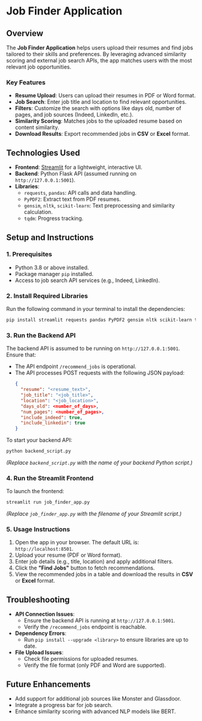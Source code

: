 
# Job Finder Application

## Overview
The **Job Finder Application** helps users upload their resumes and find jobs tailored to their skills and preferences. By leveraging advanced similarity scoring and external job search APIs, the app matches users with the most relevant job opportunities.

### Key Features
- **Resume Upload**: Users can upload their resumes in PDF or Word format.
- **Job Search**: Enter job title and location to find relevant opportunities.
- **Filters**: Customize the search with options like days old, number of pages, and job sources (Indeed, LinkedIn, etc.).
- **Similarity Scoring**: Matches jobs to the uploaded resume based on content similarity.
- **Download Results**: Export recommended jobs in **CSV** or **Excel** format.

## Technologies Used
- **Frontend**: [Streamlit](https://streamlit.io/) for a lightweight, interactive UI.
- **Backend**: Python Flask API (assumed running on `http://127.0.0.1:5001`).
- **Libraries**:
  - `requests`, `pandas`: API calls and data handling.
  - `PyPDF2`: Extract text from PDF resumes.
  - `gensim`, `nltk`, `scikit-learn`: Text preprocessing and similarity calculation.
  - `tqdm`: Progress tracking.

## Setup and Instructions

### 1. Prerequisites
- Python 3.8 or above installed.
- Package manager `pip` installed.
- Access to job search API services (e.g., Indeed, LinkedIn).

### 2. Install Required Libraries
Run the following command in your terminal to install the dependencies:
```bash
pip install streamlit requests pandas PyPDF2 gensim nltk scikit-learn tqdm openpyxl
```

### 3. Run the Backend API
The backend API is assumed to be running on `http://127.0.0.1:5001`. Ensure that:
- The API endpoint `/recommend_jobs` is operational.
- The API processes POST requests with the following JSON payload:
  ```json
  {
    "resume": "<resume_text>",
    "job_title": "<job_title>",
    "location": "<job_location>",
    "days_old": <number_of_days>,
    "num_pages": <number_of_pages>,
    "include_indeed": true,
    "include_linkedin": true
  }
  ```

To start your backend API:
```bash
python backend_script.py
```
*(Replace `backend_script.py` with the name of your backend Python script.)*

### 4. Run the Streamlit Frontend
To launch the frontend:
```bash
streamlit run job_finder_app.py
```
*(Replace `job_finder_app.py` with the filename of your Streamlit script.)*

### 5. Usage Instructions
1. Open the app in your browser. The default URL is: `http://localhost:8501`.
2. Upload your resume (PDF or Word format).
3. Enter job details (e.g., title, location) and apply additional filters.
4. Click the **"Find Jobs"** button to fetch recommendations.
5. View the recommended jobs in a table and download the results in **CSV** or **Excel** format.

## Troubleshooting
- **API Connection Issues**:
  - Ensure the backend API is running at `http://127.0.0.1:5001`.
  - Verify the `/recommend_jobs` endpoint is reachable.
- **Dependency Errors**:
  - Run `pip install --upgrade <library>` to ensure libraries are up to date.
- **File Upload Issues**:
  - Check file permissions for uploaded resumes.
  - Verify the file format (only PDF and Word are supported).

## Future Enhancements
- Add support for additional job sources like Monster and Glassdoor.
- Integrate a progress bar for job search.
- Enhance similarity scoring with advanced NLP models like BERT.
